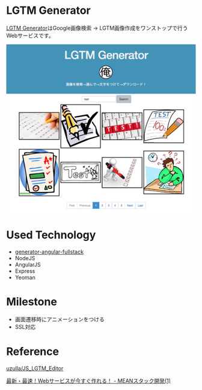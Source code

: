 # LGTM Generator

[LGTM Generator](http://lgtm-generator.herokuapp.com)はGoogle画像検索 → LGTM画像作成をワンストップで行うWebサービスです。

![screen shot](doc/ss.png)

# Used Technology

- [generator-angular-fullstack](https://github.com/DaftMonk/generator-angular-fullstack)
- NodeJS
- AngularJS
- Express
- Yeoman

# Milestone

- 画面遷移時にアニメーションをつける
- SSL対応

# Reference

[uzulla/JS_LGTM_Editor](https://github.com/uzulla/JS_LGTM_Editor)

[最新・最速！Webサービスが今すぐ作れる！ - MEANスタック開発(1)](http://paiza.hatenablog.com/entry/2015/07/08/%E6%9C%80%E6%96%B0%E3%83%BB%E6%9C%80%E9%80%9F%EF%BC%81Web%E3%82%B5%E3%83%BC%E3%83%93%E3%82%B9%E3%81%8C%E4%BB%8A%E3%81%99%E3%81%90%E4%BD%9C%E3%82%8C%E3%82%8B%EF%BC%81_-_MEAN%E3%82%B9%E3%82%BF%E3%83%83)
